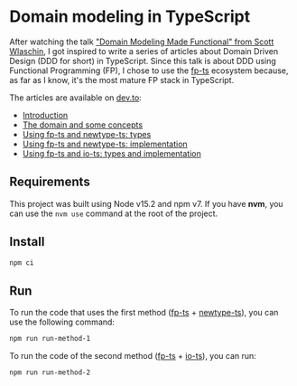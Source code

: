 # Domain modeling in TypeScript

After watching the talk ["Domain Modeling Made Functional" from Scott Wlaschin](https://fsharpforfunandprofit.com/ddd/), I got inspired to write a series of articles about Domain Driven Design (DDD for short) in TypeScript. Since this talk is about DDD using Functional Programming (FP), I chose to use the [fp-ts](https://github.com/gcanti/fp-ts/) ecosystem because, as far as I know, it's the most mature FP stack in TypeScript.

The articles are available on [dev.to](https://dev.to/):

- [Introduction](https://dev.to/ruizb/introduction-961)
- [The domain and some concepts](https://dev.to/ruizb/the-domain-and-some-concepts-3ene)
- [Using fp-ts and newtype-ts: types](https://dev.to/ruizb/using-fp-ts-and-newtype-ts-types-em8)
- [Using fp-ts and newtype-ts: implementation](https://dev.to/ruizb/using-fp-ts-and-newtype-ts-implementation-422a)
- [Using fp-ts and io-ts: types and implementation](https://dev.to/ruizb/using-fp-ts-and-io-ts-types-and-implementation-1k6a)

## Requirements

This project was built using Node v15.2 and npm v7. If you have **nvm**, you can use the `nvm use` command at the root of the project.

## Install

```sh
npm ci
```

## Run

To run the code that uses the first method ([fp-ts](https://github.com/gcanti/fp-ts/) + [newtype-ts](https://github.com/gcanti/newtype-ts/)), you can use the following command:

```sh
npm run run-method-1
```

To run the code of the second method ([fp-ts](https://github.com/gcanti/fp-ts/) + [io-ts](https://github.com/gcanti/io-ts/)), you can run:

```sh
npm run run-method-2
```
